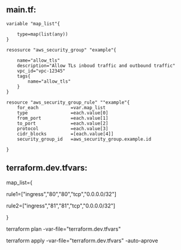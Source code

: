 main.tf:
--------

    variable "map_list"{

        type=map(list(any))
    }

    resosurce "aws_security_group" "example"{

        name="allow_tls"
        description="Allow TLs inboud traffic and outbound traffic"
        vpc_id="vpc-12345"
        tags{
            name="allow_tls"
        }
    }

    resource "aws_security_group_rule" ""example"{
        for_each            =var.map_list
        type                =each.value[0]
        from_port           =each.value[1]
        to_port             =each.value[2]
        protocol            =each.value[3]
        cidr_blocks         =[each.value[4]]
        security_group_id   =aws_security_group.example.id

    }


terraform.dev.tfvars:
---------------

map_list={

rule1=["ingress","80","80","tcp","0.0.0.0/32"]

rule2=["ingress","81","81","tcp","0.0.0.0/32"]

}



terraform plan -var-file="terraform.dev.tfvars" 

terraform apply -var-file="terraform.dev.tfvars" -auto-aprove

